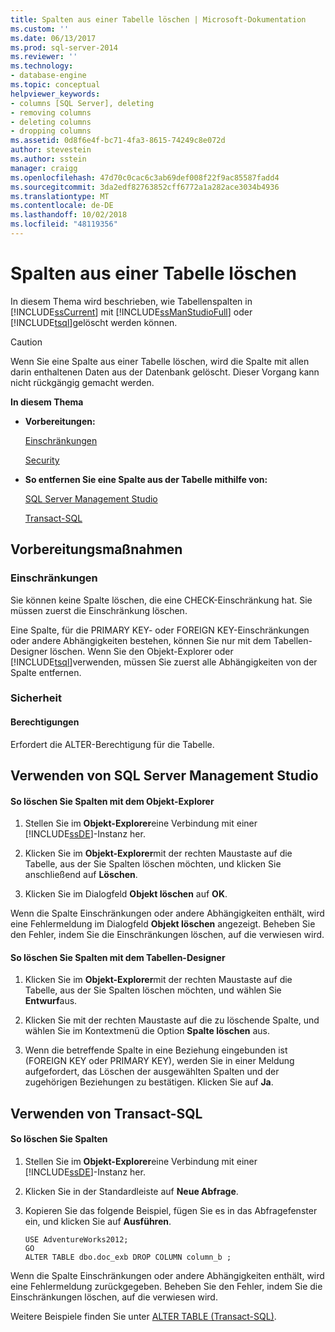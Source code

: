 ```yaml
---
title: Spalten aus einer Tabelle löschen | Microsoft-Dokumentation
ms.custom: ''
ms.date: 06/13/2017
ms.prod: sql-server-2014
ms.reviewer: ''
ms.technology:
- database-engine
ms.topic: conceptual
helpviewer_keywords:
- columns [SQL Server], deleting
- removing columns
- deleting columns
- dropping columns
ms.assetid: 0d8f6e4f-bc71-4fa3-8615-74249c8e072d
author: stevestein
ms.author: sstein
manager: craigg
ms.openlocfilehash: 47d70c0cac6c3ab69def008f22f9ac85587fadd4
ms.sourcegitcommit: 3da2edf82763852cff6772a1a282ace3034b4936
ms.translationtype: MT
ms.contentlocale: de-DE
ms.lasthandoff: 10/02/2018
ms.locfileid: "48119356"
---
```

# <a name="delete-columns-from-a-table"></a>Spalten aus einer Tabelle löschen
  In diesem Thema wird beschrieben, wie Tabellenspalten in [!INCLUDE[ssCurrent](../../includes/sscurrent-md.md)] mit [!INCLUDE[ssManStudioFull](../../includes/ssmanstudiofull-md.md)] oder [!INCLUDE[tsql](../../includes/tsql-md.md)]gelöscht werden können.  
  
> [!CAUTION]  
>  Wenn Sie eine Spalte aus einer Tabelle löschen, wird die Spalte mit allen darin enthaltenen Daten aus der Datenbank gelöscht. Dieser Vorgang kann nicht rückgängig gemacht werden.  
  
 **In diesem Thema**  
  
-   **Vorbereitungen:**  
  
     [Einschränkungen](#Restrictions)  
  
     [Security](#Security)  
  
-   **So entfernen Sie eine Spalte aus der Tabelle mithilfe von:**  
  
     [SQL Server Management Studio](#SSMSProcedure)  
  
     [Transact-SQL](#TsqlProcedure)  
  
##  <a name="BeforeYouBegin"></a> Vorbereitungsmaßnahmen  
  
###  <a name="Restrictions"></a> Einschränkungen  
 Sie können keine Spalte löschen, die eine CHECK-Einschränkung hat. Sie müssen zuerst die Einschränkung löschen.  
  
 Eine Spalte, für die PRIMARY KEY- oder FOREIGN KEY-Einschränkungen oder andere Abhängigkeiten bestehen, können Sie nur mit dem Tabellen-Designer löschen. Wenn Sie den Objekt-Explorer oder [!INCLUDE[tsql](../../includes/tsql-md.md)]verwenden, müssen Sie zuerst alle Abhängigkeiten von der Spalte entfernen.  
  
###  <a name="Security"></a> Sicherheit  
  
####  <a name="Permissions"></a> Berechtigungen  
 Erfordert die ALTER-Berechtigung für die Tabelle.  
  
##  <a name="SSMSProcedure"></a> Verwenden von SQL Server Management Studio  
  
#### <a name="to-delete-columns-by-using-object-explorer"></a>So löschen Sie Spalten mit dem Objekt-Explorer  
  
1.  Stellen Sie im **Objekt-Explorer**eine Verbindung mit einer [!INCLUDE[ssDE](../../includes/ssde-md.md)]-Instanz her.  
  
2.  Klicken Sie im **Objekt-Explorer**mit der rechten Maustaste auf die Tabelle, aus der Sie Spalten löschen möchten, und klicken Sie anschließend auf **Löschen**.  
  
3.  Klicken Sie im Dialogfeld **Objekt löschen** auf **OK**.  
  
 Wenn die Spalte Einschränkungen oder andere Abhängigkeiten enthält, wird eine Fehlermeldung im Dialogfeld **Objekt löschen** angezeigt. Beheben Sie den Fehler, indem Sie die Einschränkungen löschen, auf die verwiesen wird.  
  
#### <a name="to-delete-columns-by-using-table-designer"></a>So löschen Sie Spalten mit dem Tabellen-Designer  
  
1.  Klicken Sie im **Objekt-Explorer**mit der rechten Maustaste auf die Tabelle, aus der Sie Spalten löschen möchten, und wählen Sie **Entwurf**aus.  
  
2.  Klicken Sie mit der rechten Maustaste auf die zu löschende Spalte, und wählen Sie im Kontextmenü die Option **Spalte löschen** aus.  
  
3.  Wenn die betreffende Spalte in eine Beziehung eingebunden ist (FOREIGN KEY oder PRIMARY KEY), werden Sie in einer Meldung aufgefordert, das Löschen der ausgewählten Spalten und der zugehörigen Beziehungen zu bestätigen. Klicken Sie auf **Ja**.  
  
##  <a name="TsqlProcedure"></a> Verwenden von Transact-SQL  
  
#### <a name="to-delete-columns"></a>So löschen Sie Spalten  
  
1.  Stellen Sie im **Objekt-Explorer**eine Verbindung mit einer [!INCLUDE[ssDE](../../includes/ssde-md.md)]-Instanz her.  
  
2.  Klicken Sie in der Standardleiste auf **Neue Abfrage**.  
  
3.  Kopieren Sie das folgende Beispiel, fügen Sie es in das Abfragefenster ein, und klicken Sie auf **Ausführen**.  
  
    ```  
    USE AdventureWorks2012;  
    GO  
    ALTER TABLE dbo.doc_exb DROP COLUMN column_b ;  
    ```  
  
 Wenn die Spalte Einschränkungen oder andere Abhängigkeiten enthält, wird eine Fehlermeldung zurückgegeben. Beheben Sie den Fehler, indem Sie die Einschränkungen löschen, auf die verwiesen wird.  
  
 Weitere Beispiele finden Sie unter [ALTER TABLE &#40;Transact-SQL&#41;](/sql/t-sql/statements/alter-table-transact-sql).  
  
##  <a name="FollowUp"></a>  

